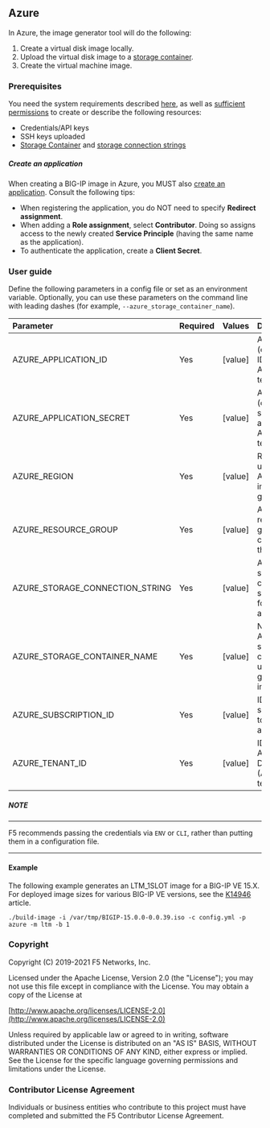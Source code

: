 ## Azure

In Azure, the image generator tool will do the following:

1. Create a virtual disk image locally.
2. Upload the virtual disk image to a [storage container][1].
3. Create the virtual machine image.

### Prerequisites

You need the system requirements described [here](../../../README.md), as well as [sufficient permissions][2] to create or describe the following resources:

* Credentials/API keys
* SSH keys uploaded
* [Storage Container][1] and [storage connection strings][3]

##### Create an application

When creating a BIG-IP image in Azure, you MUST also [create an application][4]. Consult the following tips:

* When registering the application, you do NOT need to specify **Redirect assignment**.
* When adding a **Role assignment**, select **Contributor**. Doing so assigns access to the newly created **Service Principle** (having the same name as the application).  
* To authenticate the application, create a **Client Secret**.

###  User guide

Define the following parameters in a config file or set as an environment variable.  Optionally, you can use these parameters on the command line with leading dashes (for example, `--azure_storage_container_name`).

|Parameter|Required|Values|Description|
|:--------|:-------|:-----|:----------|
|AZURE_APPLICATION_ID|Yes|[value]|Application (client role) ID to access Azure tenant.|
|AZURE_APPLICATION_SECRET|Yes|[value]|Application (client role) secret to access Azure tenant.|
|AZURE_REGION|Yes|[value]|Region to use for Azure image generation.|
|AZURE_RESOURCE_GROUP|Yes|[value]|Azure resource group containing the images.|
|AZURE_STORAGE_CONNECTION_STRING|Yes|[value]|Azure storage connection string used for account access.|
|AZURE_STORAGE_CONTAINER_NAME|Yes|[value]|Name of Azure storage container to use for generated images.|
|AZURE_SUBSCRIPTION_ID|Yes|[value]|ID of subscription to Azure account.|
|AZURE_TENANT_ID|Yes|[value]|ID of Azure Active Directory (Azure AD) tenant.|

##### NOTE
-----------

F5 recommends passing the credentials via `ENV` or `CLI`, rather than putting them in a configuration file.

-----------------

#### Example

The following example generates an  LTM_1SLOT image for a BIG-IP VE 15.X. For deployed image sizes for various BIG-IP VE versions, see the [K14946][5] article.

```
./build-image -i /var/tmp/BIGIP-15.0.0-0.0.39.iso -c config.yml -p azure -m ltm -b 1

```

### Copyright

Copyright (C) 2019-2021 F5 Networks, Inc.

Licensed under the Apache License, Version 2.0 (the "License"); you may not
use this file except in compliance with the License. You may obtain a copy of
the License at  

[http://www.apache.org/licenses/LICENSE-2.0](http://www.apache.org/licenses/LICENSE-2.0)  

Unless required by applicable law or agreed to in writing, software
distributed under the License is distributed on an "AS IS" BASIS, WITHOUT
WARRANTIES OR CONDITIONS OF ANY KIND, either express or implied. See the
License for the specific language governing permissions and limitations under
the License.


### Contributor License Agreement

Individuals or business entities who contribute to this project must have
completed and submitted the F5 Contributor License Agreement.




[1]: https://docs.microsoft.com/en-us/rest/api/storageservices/create-container
[2]: https://docs.microsoft.com/en-us/azure/active-directory/develop/howto-create-service-principal-portal
[3]: https://docs.microsoft.com/en-us/azure/storage/common/storage-configure-connection-string
[4]: https://docs.microsoft.com/en-us/azure/active-directory/develop/howto-create-service-principal-portal
[5]: https://support.f5.com/csp/article/K14946


